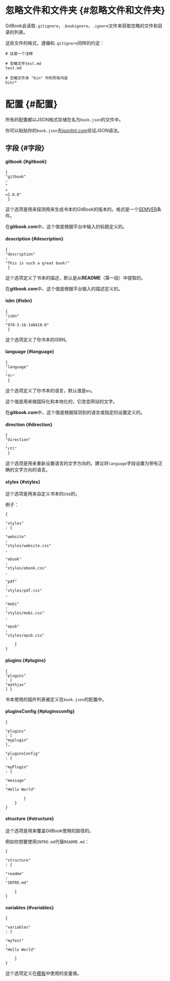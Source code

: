# 忽略文件和文件夹 {#忽略文件和文件夹}

GitBook会读取`.gitignore`，`.bookignore`，`.ignore`文件来获取忽略的文件和目录的列表。

这些文件的格式，遵循和`.gitignore`同样的约定：

```
# 这是一个注释

# 忽略文件test.md
test.md

# 忽略文件夹 "bin" 中的所有内容
bin/*
```

# 配置 {#配置}

所有的配置都以JSON格式存储在名为`book.json`的文件中。

你可以粘贴你的`book.json`去[jsonlint.com](http://jsonlint.com/)验证JSON语法。

## 字段 {#字段}

#### gitbook {#gitbook}

```
{ 
"gitbook"
: 
"
>
=2.0.0"
 }

```

这个选项是用来探测用来生成书本的GitBook的版本的。格式是一个[SEMVER](http://semver.org/)条件。

在**gitbook.com**中，这个值是根据平台中输入的标题定义的。

#### description {#description}

```
{ 
"description"
: 
"This is such a great book!"
 }

```

这个选项定义了书本的描述，默认是从**README**（第一段）中提取的。

在**gitbook.com**中，这个值是根据平台输入的描述定义的。

#### isbn {#isbn}

```
{ 
"isbn"
: 
"978-3-16-148410-0"
 }

```

这个选项定义了你书本的ISBN。

#### language {#language}

```
{ 
"language"
: 
"fr"
 }

```

这个选项定义了你书本的语言，默认值是`en`。

这个值是用来做国际化和本地化的，它改变网站的文字。

在**gitbook.com**中，这个值是根据探测到的语言或指定的设置定义的。

#### direction {#direction}

```
{ 
"direction"
: 
"rtl"
 }

```

这个选项是用来重新设置语言的文字方向的。建议将`language`字段设置为带有正确的文字方向的语言。

#### styles {#styles}

这个选项是用来自定义书本的css的。

例子：

```
{
    
"styles"
: {
        
"website"
: 
"styles/website.css"
,
        
"ebook"
: 
"styles/ebook.css"
,
        
"pdf"
: 
"styles/pdf.css"
,
        
"mobi"
: 
"styles/mobi.css"
,
        
"epub"
: 
"styles/epub.css"

    }
}

```

#### plugins {#plugins}

```
{ 
"plugins"
: [
"mathjax"
] }

```

书本使用的插件列表被定义在`book.json`的配置中。

#### pluginsConfig {#pluginsconfig}

```
{
    
"plugins"
: [
"myplugin"
],
    
"pluginsConfig"
: {
        
"myPlugin"
: {
            
"message"
: 
"Hello World"

        }
    }
}

```

#### structure {#structure}

这个选项是用来覆盖GitBook使用的路径的。

例如你想要使用`INTRO.md`代替`README.md`：

```
{
    
"structure"
: {
        
"readme"
: 
"INTRO.md"

    }
}

```

#### variables {#variables}

```
{
    
"variables"
: {
        
"myTest"
: 
"Hello World"

    }
}

```

这个选项定义在[模板](http://caibaojian.com/gitbook/format/templating.html)中使用的变量值。


